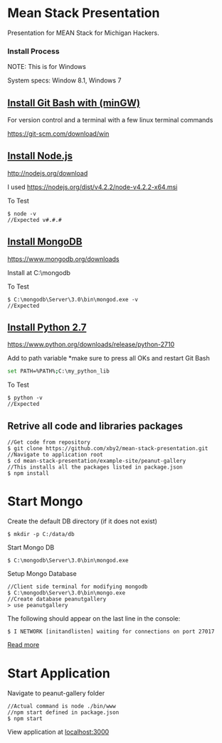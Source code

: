 # Mean Stack Presentation

Presentation for MEAN Stack for Michigan Hackers.

### Install Process

NOTE: This is for Windows

System specs: Window 8.1, Windows 7


## [Install Git Bash with (minGW)](http://git-scm.com)

For version control and a terminal with a few linux terminal commands

https://git-scm.com/download/win

## [Install Node.js](http://nodejs.org/download)

http://nodejs.org/download

I used https://nodejs.org/dist/v4.2.2/node-v4.2.2-x64.msi

To Test
```
$ node -v
//Expected v#.#.#
```

## [Install MongoDB](https://www.mongodb.org/downloads#production)

https://www.mongodb.org/downloads

Install at C:\mongodb

To Test
```
$ C:\mongodb\Server\3.0\bin\mongod.exe -v
//Expected
```

## [Install Python 2.7](https://www.python.org/downloads/release/python-2710)

https://www.python.org/downloads/release/python-2710

Add to path variable
*make sure to press all OKs and restart Git Bash

```bash
set PATH=%PATH%;C:\my_python_lib
```

To Test
```
$ python -v
//Expected
```

## Retrive all code and libraries packages

```
//Get code from repository
$ git clone https://github.com/xby2/mean-stack-presentation.git
//Navigate to application root
$ cd mean-stack-presentation/example-site/peanut-gallery
//This installs all the packages listed in package.json
$ npm install
```

# Start Mongo

Create the default DB directory (if it does not exist)
```
$ mkdir -p C:/data/db
```

Start Mongo DB
```
$ C:\mongodb\Server\3.0\bin\mongod.exe
```

Setup Mongo Database
```
//Client side terminal for modifying mongodb
$ C:\mongodb\Server\3.0\bin\mongo.exe
//Create database peanutgallery
> use peanutgallery
```

The following should appear on the last line in the console:
```
$ I NETWORK [initandlisten] waiting for connections on port 27017
```

[Read more](https://docs.mongodb.org/manual/tutorial/install-mongodb-on-windows)

# Start Application

Navigate to peanut-gallery folder
```
//Actual command is node ./bin/www
//npm start defined in package.json
$ npm start
```

View application at [localhost:3000](http://localhost:3000)